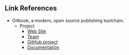 ##  Link References

* Gitbook, a modern, open source publishing toolchain.
    * Project
        - [Web Site](https://www.gitbook.com/)
        - [Team](https://www.gitbook.com/about/)
        - [GitHub project](https://github.com/GitbookIO/)
        - [Documentation](https://www.gitbook.com/book/gitbookio/documentation/details/)

